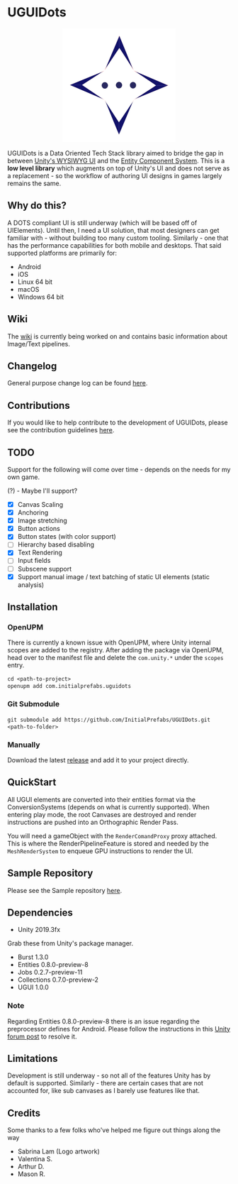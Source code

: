 # UGUIDots

<p align="center">
    <img src="Wiki/Images/uguidots-logo.png" alt="Logo done by Sabrina Lam">
</p>

UGUIDots is a Data Oriented Tech Stack library aimed to bridge the gap in between
[Unity's WYSIWYG UI](https://docs.unity3d.com/Packages/com.unity.ugui@1.0/manual/index.html) and
the [Entity Component System](https://docs.unity3d.com/Packages/com.unity.entities@0.1/manual/index.html). 
This is a **low level library** which augments on top of Unity's UI and does not serve as a
replacement - so the workflow of authoring UI designs in games largely remains the same.

## Why do this?
A DOTS compliant UI is still underway (which will be based off of UIElements). Until then, I need a UI solution, that 
most designers can get familiar with - without building too many custom tooling. Similarly - one that has the 
performance capabilities for both mobile and desktops. That said supported platforms are primarily for:

* Android
* iOS
* Linux 64 bit
* macOS
* Windows 64 bit

## Wiki
The [wiki](Wiki/Home.md) is currently being worked on and contains basic information about Image/Text pipelines.

## Changelog
General purpose change log can be found [here](CHANGELOG.md).

## Contributions
If you would like to help contribute to the development of UGUIDots, please see the contribution guidelines [here](CONTRIBUTING.md).

## TODO

Support for the following will come over time - depends on the needs for my own game.

(?) - Maybe I'll support?

* [x] Canvas Scaling
* [x] Anchoring
* [x] Image stretching
* [x] Button actions
* [x] Button states (with color support)
* [ ] Hierarchy based disabling
* [x] Text Rendering
* [ ] Input fields
* [ ] Subscene support
* [x] Support manual image / text batching of static UI elements (static analysis)

## Installation

### OpenUPM
There is currently a known issue with OpenUPM, where Unity internal scopes are added to the registry. After adding the 
package via OpenUPM, head over to the manifest file and delete the `com.unity.*` under the `scopes` entry.

```
cd <path-to-project>
openupm add com.initialprefabs.uguidots
```

### Git Submodule

```
git submodule add https://github.com/InitialPrefabs/UGUIDots.git <path-to-folder>
```

### Manually
Download the latest [release](https://github.com/InitialPrefabs/UGUIDots/releases) and add it to your project directly.


## QuickStart

All UGUI elements are converted into their entities format via the ConversionSystems (depends on what is currently supported).
When entering play mode, the root Canvases are destroyed and render instructions are pushed into an Orthographic Render Pass.

You will need a gameObject with the `RenderComandProxy` proxy attached. This is where the RenderPipelineFeature is stored
and needed by the `MeshRenderSystem` to enqueue GPU instructions to render the UI.

## Sample Repository

Please see the Sample repository [here](https://github.com/InitialPrefabs/UGUIDots.Samples).

## Dependencies

* Unity 2019.3fx

Grab these from Unity's package manager.

* Burst 1.3.0
* Entities 0.8.0-preview-8
* Jobs 0.2.7-preview-11
* Collections 0.7.0-preview-2
* UGUI 1.0.0

### Note
Regarding Entities 0.8.0-preview-8 there is an issue regarding the preprocessor defines for Android. Please follow the 
instructions in this [Unity forum post](https://forum.unity.com/threads/entities-0-8-compile-error-in-android-platform.846583/) 
to resolve it.

## Limitations
Development is still underway - so not all of the features Unity has by default is supported. Similarly - there are certain
cases that are not accounted for, like sub canvases as I barely use features like that.

## Credits
Some thanks to a few folks who've helped me figure out things along the way

* Sabrina Lam (Logo artwork)
* Valentina S.
* Arthur D.
* Mason R.

